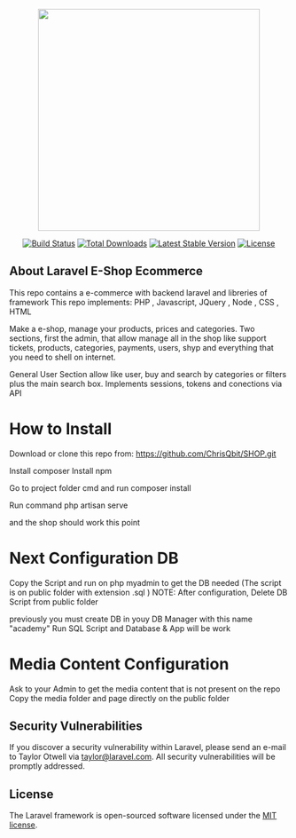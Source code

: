 <p align="center"><img src="https://res.cloudinary.com/dtfbvvkyp/image/upload/v1566331377/laravel-logolockup-cmyk-red.svg" width="400"></p>

<p align="center">
<a href="https://travis-ci.org/laravel/framework"><img src="https://travis-ci.org/laravel/framework.svg" alt="Build Status"></a>
<a href="https://packagist.org/packages/laravel/framework"><img src="https://poser.pugx.org/laravel/framework/d/total.svg" alt="Total Downloads"></a>
<a href="https://packagist.org/packages/laravel/framework"><img src="https://poser.pugx.org/laravel/framework/v/stable.svg" alt="Latest Stable Version"></a>
<a href="https://packagist.org/packages/laravel/framework"><img src="https://poser.pugx.org/laravel/framework/license.svg" alt="License"></a>
</p>

## About Laravel E-Shop Ecommerce
This repo contains a e-commerce with backend laravel and libreries of framework
This repo implements: PHP , Javascript, JQuery , Node , CSS , HTML

Make a e-shop, manage your products, prices and categories. 
Two sections, first the admin, that allow manage all in the shop like support tickets, products, categories, payments, users, shyp and everything that you need to shell on internet.

General User Section allow like user, buy and search by categories or filters plus the main search box.
Implements sessions, tokens and conections via API


# How to Install
Download or clone this repo from: https://github.com/ChrisQbit/SHOP.git

Install composer
Install npm

Go to project folder cmd and run composer install

Run command php artisan serve

and the shop should work this point

# Next Configuration DB
Copy the Script and run on php myadmin to get the DB needed
(The script is on public folder with extension .sql )
NOTE: After configuration,  Delete DB Script from public folder

previously you must create DB in youy DB Manager with this name "academy"
Run SQL Script and Database & App will be work


# Media Content Configuration
Ask to your Admin to get the media content that is not present on the repo
Copy the media folder and page directly on the public folder



## Security Vulnerabilities

If you discover a security vulnerability within Laravel, please send an e-mail to Taylor Otwell via [taylor@laravel.com](mailto:taylor@laravel.com). All security vulnerabilities will be promptly addressed.

## License

The Laravel framework is open-sourced software licensed under the [MIT license](https://opensource.org/licenses/MIT).
